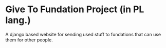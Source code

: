 # Give To Fundation Project (in PL lang.)
A django based website for sending used stuff to fundations that can use them for other people. 
